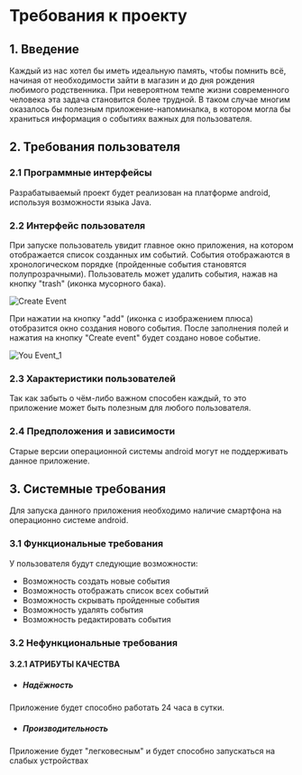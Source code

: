 
# Требования к проекту
## 1. Введение
Каждый из нас хотел бы иметь идеальную память, чтобы помнить всё, начиная от необходимости зайти в магазин и до дня рождения любимого родственника. При невероятном темпе жизни современного человека эта задача становится более трудной. В таком случае многим оказалось бы полезным приложение-напоминалка, в котором могла бы храниться информация о событиях важных для пользователя.
## 2. Требования пользователя
### 2.1 Программные интерфейсы
Разрабатываемый проект будет реализован на платформе android, используя возможности языка Java.
### 2.2 Интерфейс пользователя
При запуске пользователь увидит главное окно приложения, на котором отображается список созданных им событий. События отображаются в хронологическом порядке (пройденные события становятся полупрозрачными). Пользователь может удалить события, нажав на кнопку "trash" (иконка мусорного бака).

![Create Event](https://github.com/dtseloguz/Reminder/blob/master/Mockups/Create%20Event.jpg)

При нажатии на кнопку "add" (иконка с изображением плюса) отобразится окно создания нового события. После заполнения полей и нажатия на кнопку "Create event" будет создано новое событие.

![You Event_1](https://github.com/dtseloguz/Reminder/blob/master/Mockups/You%20Event_1.jpg)

### 2.3 Характеристики пользователей
Так как забыть о чём-либо важном способен каждый, то это приложение может быть полезным для любого пользователя.
### 2.4 Предположения и зависимости
Старые версии операционной системы android могут не поддерживать данное приложение.
## 3. Системные требования
Для запуска данного приложения необходимо наличие смартфона на операционно системе android.
### 3.1 Функциональные требования
У пользователя будут следующие возможности:
- Возможность создать новые события
- Возможность отображать список всех событий
- Возможность скрывать пройденные события
- Возможность удалять события
- Возможность редактировать события

### 3.2 Нефункциональные требования
#### 3.2.1 АТРИБУТЫ КАЧЕСТВА
 - ##### Надёжность
Приложение будет способно работать 24 часа в сутки.
 - ##### Производительность
Приложение будет "легковесным" и будет способно запускаться на слабых устройствах

